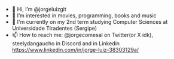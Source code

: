 - 👋 Hi, I’m @jorgeluizgit
- 👀 I’m interested in movies, programming, books and music
- 🌱 I'm currently on my 2nd term studying Computer Sciences at Universidade Tiradentes (Sergipe)
- 📫 How to reach me: @jorgecomesal on Twitter(or X idk), steelydangaucho in Discord and in Linkedin https://www.linkedin.com/in/jorge-luiz-38303129a/

<!---
jorgeluizgit/jorgeluizgit is a ✨ special ✨ repository because its `README.md` (this file) appears on your GitHub profile.
You can click the Preview link to take a look at your changes.
--->
